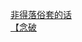 [非得落俗套的话](http://tieba.baidu.com/p/4350495848?see_lz=1&pn=)   
[【念破](http://tieba.baidu.com/p/4350209621?see_lz=1&pn=)   
